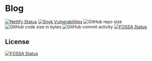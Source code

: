 # Blog

[![Netlify Status](https://api.netlify.com/api/v1/badges/a4620bbd-043c-43e2-a9fd-794ad1de46ed/deploy-status)](https://app.netlify.com/sites/casual-cognitions/deploys)
[![Snyk Vulnerabilities](https://img.shields.io/snyk/vulnerabilities/github/andrewusher/casual-cognitions)](https://img.shields.io/snyk/vulnerabilities/github/andrewusher/casual-cognitions)
![GitHub repo size](https://img.shields.io/github/repo-size/andrewusher/casual-cognitions)
![GitHub code size in bytes](https://img.shields.io/github/languages/code-size/andrewusher/casual-cognitions)
![GitHub commit activity](https://img.shields.io/github/commit-activity/m/andrewusher/casual-cognitions)
[![FOSSA Status](https://app.fossa.io/api/projects/git%2Bgithub.com%2FAndrewUsher%2Fcasual-cognitions.svg?type=shield)](https://app.fossa.io/projects/git%2Bgithub.com%2FAndrewUsher%2Fcasual-cognitions?ref=badge_shield)



## License
[![FOSSA Status](https://app.fossa.io/api/projects/git%2Bgithub.com%2FAndrewUsher%2Fcasual-cognitions.svg?type=large)](https://app.fossa.io/projects/git%2Bgithub.com%2FAndrewUsher%2Fcasual-cognitions?ref=badge_large)